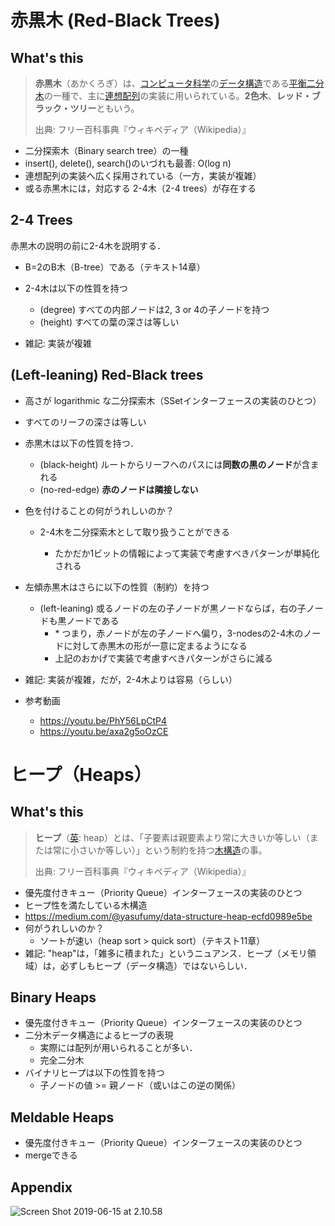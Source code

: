 # 赤黒木 (Red-Black Trees)

## What's this

> **赤黒木**（あかくろぎ）は、[コンピュータ科学](https://ja.wikipedia.org/wiki/コンピュータ科学)の[データ構造](https://ja.wikipedia.org/wiki/データ構造)である[平衡二分木](https://ja.wikipedia.org/wiki/平衡2分探索木)の一種で、主に[連想配列](https://ja.wikipedia.org/wiki/連想配列)の実装に用いられている。**2色木**、**レッド・ブラック・ツリー**ともいう。
>
> 出典: フリー百科事典『ウィキペディア（Wikipedia）』

- 二分探索木（Binary search tree）の一種
- insert(), delete(), search()のいづれも最善:  O(log n)
- 連想配列の実装へ広く採用されている（一方，実装が複雑）
- 或る赤黒木には，対応する 2-4木（2-4 trees）が存在する



##  2-4 Trees

赤黒木の説明の前に2-4木を説明する．

- B=2のB木（B-tree）である（テキスト14章）

- 2-4木は以下の性質を持つ

  - (degree) すべての内部ノードは2, 3 or 4の子ノードを持つ
  - (height) すべての葉の深さは等しい
  
- 雑記: 実装が複雑

  


## (Left-leaning) Red-Black trees

- 高さが logarithmic な二分探索木（SSetインターフェースの実装のひとつ）
- すべてのリーフの深さは等しい


- 赤黒木は以下の性質を持つ．
  
  - (black-height) ルートからリーフへのパスには**同数の黒のノード**が含まれる
  - (no-red-edge) **赤のノードは隣接しない**
- 色を付けることの何がうれしいのか？
  
  
  - 2-4木を二分探索木として取り扱うことができる
  
    - たかだか1ビットの情報によって実装で考慮すべきパターンが単純化される

- 左傾赤黒木はさらに以下の性質（制約）を持つ
    - (left-leaning) 或るノードの左の子ノードが黒ノードならば，右の子ノードも黒ノードである
      - \* つまり，赤ノードが左の子ノードへ偏り，3-nodesの2-4木のノードに対して赤黒木の形が一意に定まるようになる
      - 上記のおかげで実装で考慮すべきパターンがさらに減る

- 雑記: 実装が複雑，だが，2-4木よりは容易（らしい）
- 参考動画

  - https://youtu.be/PhY56LpCtP4
  - https://youtu.be/axa2g5oOzCE


# ヒープ（Heaps）

## What's this

> **ヒープ**（[英](https://ja.wikipedia.org/wiki/英語): heap）とは、「子要素は親要素より常に大きいか等しい（または常に小さいか等しい）」という制約を持つ[木構造](https://ja.wikipedia.org/wiki/木構造_(データ構造))の事。
>
> 出典: フリー百科事典『ウィキペディア（Wikipedia）』

- 優先度付きキュー（Priority Queue）インターフェースの実装のひとつ
- ヒープ性を満たしている木構造
- https://medium.com/@yasufumy/data-structure-heap-ecfd0989e5be
- 何がうれしいのか？
  - ソートが速い（heap sort > quick sort）（テキスト11章）
- 雑記: "heap"は，「雑多に積まれた」というニュアンス．ヒープ（メモリ領域）は，必ずしもヒープ（データ構造）ではないらしい．



## Binary Heaps

- 優先度付きキュー（Priority Queue）インターフェースの実装のひとつ
- 二分木データ構造によるヒープの表現
  - 実際には配列が用いられることが多い．
  - 完全二分木
- バイナリヒープは以下の性質を持つ
  - 子ノードの値 >=  親ノード（或いはこの逆の関係）

## Meldable Heaps

- 優先度付きキュー（Priority Queue）インターフェースの実装のひとつ
- mergeできる

## Appendix

![Screen Shot 2019-06-15 at 2.10.58](https://github.com/yh549848/ods/blob/master/09_red_black_trees/images/Screen%20Shot%202019-06-15%20at%202.10.58.png)
